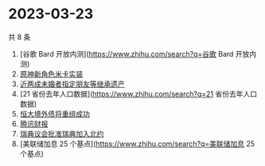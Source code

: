 # 2023-03-23

共 8 条

<!-- BEGIN -->
<!-- 最后更新时间 Thu Mar 23 2023 09:58:56 GMT+0800 (China Standard Time) -->

1. [谷歌 Bard 开放内测](https://www.zhihu.com/search?q=谷歌 Bard 开放内测)
1. [原神新角色米卡实装](https://www.zhihu.com/search?q=原神新角色米卡实装)
1. [近两成未婚者指定朋友等继承遗产](https://www.zhihu.com/search?q=近两成未婚者指定朋友等继承遗产)
1. [21 省份去年人口数据](https://www.zhihu.com/search?q=21 省份去年人口数据)
1. [恒大境外债将重组成功](https://www.zhihu.com/search?q=恒大境外债将重组成功)
1. [腾讯财报](https://www.zhihu.com/search?q=腾讯财报)
1. [瑞典议会批准瑞典加入北约](https://www.zhihu.com/search?q=瑞典议会批准瑞典加入北约)
1. [美联储加息 25 个基点](https://www.zhihu.com/search?q=美联储加息 25 个基点)

<!-- END -->
